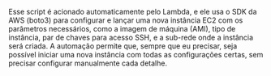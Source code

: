 Esse script é acionado automaticamente pelo Lambda, e ele usa o SDK da AWS (boto3) para configurar e lançar uma nova instância EC2 com os parâmetros necessários, como a imagem de máquina (AMI), tipo de instância, par de chaves para acesso SSH, e a sub-rede onde a instância será criada. A automação permite que, sempre que eu precisar, seja possível iniciar uma nova instância com todas as configurações certas, sem precisar configurar manualmente cada detalhe.
